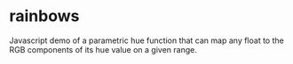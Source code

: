 # rainbows

Javascript demo of a parametric hue function that can map any float to the RGB components of its hue value on a given range.
